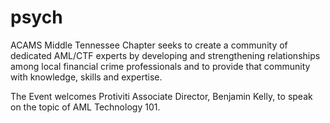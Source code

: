 # psych
ACAMS Middle Tennessee Chapter seeks to create a community of dedicated AML/CTF experts by developing and strengthening relationships among local financial crime professionals and to provide that community with knowledge, skills and expertise.

The Event welcomes Protiviti Associate Director, Benjamin Kelly, to speak on the topic of AML Technology 101.
